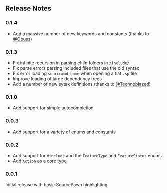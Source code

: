 ## Release Notes

### 0.1.4
 - Add a massive number of new keywords and constants (thanks to [@Obuss](https://github.com/Obuss))

### 0.1.3
 - Fix infinite recursion in parsing child folders in `/include/`
 - Fix parse errors parsing included files that use the old syntax
 - Fix error loading `sourcemod_home` when opening a flat `.sp` file
 - Improve loading of large dependency trees
 - Add a number of new sytax definitions (thanks to [@Technoblazed](https://github.com/Technoblazed))

### 0.1.0
 - Add support for simple autocompletion

### 0.0.3
 - Add support for a variety of enums and constants

### 0.0.2
 - Add support for `#include` and the `FeatureType` and `FeatureStatus` enums
 - Add `Action` as a core type
  
### 0.0.1
Initial release with basic SourcePawn highlighting